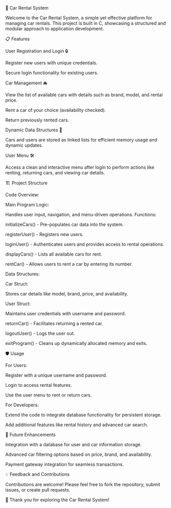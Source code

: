 🚗 Car Rental System

Welcome to the Car Rental System, a simple yet effective platform for managing car rentals. This project is built in C, showcasing a structured and modular approach to application development.

📋 Features

User Registration and Login 🔒

Register new users with unique credentials.

Secure login functionality for existing users.

Car Management 🚘

View the list of available cars with details such as brand, model, and rental price.

Rent a car of your choice (availability checked).

Return previously rented cars.

Dynamic Data Structures 📂

Cars and users are stored as linked lists for efficient memory usage and dynamic updates.

User Menu 🛠

Access a clean and interactive menu after login to perform actions like renting, returning cars, and viewing car details.

🏗️ Project Structure

Code Overview:

Main Program Logic:

Handles user input, navigation, and menu-driven operations.
Functions:

initializeCars() - Pre-populates car data into the system.

registerUser() - Registers new users.

loginUser() - Authenticates users and provides access to rental operations.

displayCars() - Lists all available cars for rent.

rentCar() - Allows users to rent a car by entering its number.

Data Structures:

Car Struct:

Stores car details like model, brand, price, and availability.

User Struct:

Maintains user credentials with username and password.

returnCar() - Facilitates returning a rented car.

logoutUser() - Logs the user out.

exitProgram() - Cleans up dynamically allocated memory and exits.

🛡️ Usage 

For Users:

Register with a unique username and password.

Login to access rental features.

Use the user menu to rent or return cars.

For Developers:

Extend the code to integrate database functionality for persistent storage.

Add additional features like rental history and advanced car search.


📌 Future Enhancements

Integration with a database for user and car information storage.

Advanced car filtering options based on price, brand, and availability.

Payment gateway integration for seamless transactions.

💡 Feedback and Contributions

Contributions are welcome! Please feel free to fork the repository, submit issues, or create pull requests.

🎉 Thank you for exploring the Car Rental System!
